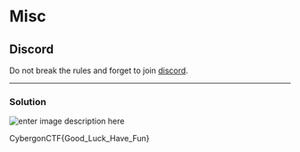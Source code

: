﻿# Misc

## Discord

Do not break the rules and forget to join  [discord](https://discord.gg/3UY9eBx6b7).

---

### Solution

![enter image description here](https://media.discordapp.net/attachments/758115188796162088/1142421209842204742/image.png?width=2160&height=628)

CybergonCTF{Good_Luck_Have_Fun}